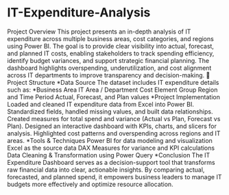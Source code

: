 # IT-Expenditure-Analysis
Project Overview
This project presents an in-depth analysis of IT expenditure across multiple business areas, cost categories, and regions using Power BI.
The goal is to provide clear visibility into actual, forecast, and planned IT costs, enabling stakeholders to track spending efficiency, identify budget variances, and support strategic financial planning.
The dashboard highlights overspending, underutilization, and cost alignment across IT departments to improve transparency and decision-making.
🧩 Project Structure
*Data Source
The dataset includes IT expenditure details such as:
*Business Area
IT Area / Department
Cost Element Group
Region and Time Period
Actual, Forecast, and Plan values
*Project Implementation
Loaded and cleaned IT expenditure data from Excel into Power BI.
Standardized fields, handled missing values, and built data relationships.
Created measures for total spend and variance (Actual vs Plan, Forecast vs Plan).
Designed an interactive dashboard with KPIs, charts, and slicers for analysis.
Highlighted cost patterns and overspending across regions and IT areas.
*Tools & Techniques
Power BI for data modeling and visualization
Excel as the source data
DAX Measures for variance and KPI calculations
Data Cleaning & Transformation using Power Query
*Conclusion
The IT Expenditure Dashboard serves as a decision-support tool that transforms raw financial data into clear, actionable insights.
By comparing actual, forecasted, and planned spend, it empowers business leaders to manage IT budgets more effectively and optimize resource allocation.
